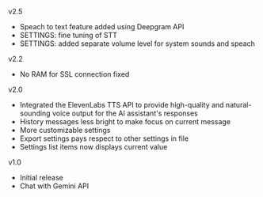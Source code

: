 v2.5

- Speach to text feature added using Deepgram API
- SETTINGS: fine tuning of STT
- SETTINGS: added separate volume level for system sounds and speach

v2.2

- No RAM for SSL connection fixed

v2.0

- Integrated the ElevenLabs TTS API to provide high-quality and natural-sounding voice output for the AI assistant's responses
- History messages less bright to make focus on current message
- More customizable settings
- Export settings pays respect to other settings in file
- Settings list items now displays current value

v1.0

- Initial release
- Chat with Gemini API
